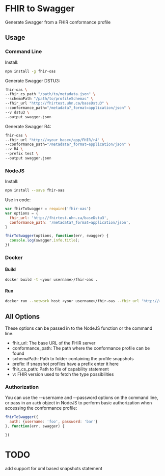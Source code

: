 # FHIR to Swagger
Generate Swagger from a FHIR conformance profile

## Usage
### Command Line
Install:
```bash
npm install -g fhir-oas
```

Generate Swagger DSTU3:
```bash
fhir-oas \
--fhir_cs_path "/path/to/metadata.json" \
--schemaPath "/path/to/profileSchemas" \
--fhir_url "http://fhirtest.uhn.ca/baseDstu3" \
--conformance_path="/metadata?_format=application/json" \
--v dstu3 \
--output swagger.json
```

Generate Swagger R4:
```bash
fhir-oas \
--fhir_url "http://<your_base>/app/FHIR/r4" \
--conformance_path="/metadata?_format=application/json" \
--v R4 \
--prefix test \
--output swagger.json
```

### NodeJS
Install:
```bash
npm install --save fhir-oas
```

Use in code:
```js
var fhirToSwagger = require('fhir-oas')
var options = {
  fhir_url: 'http://fhirtest.uhn.ca/baseDstu3',
  conformance_path: '/metadata?_format=application/json',
}

fhirToSwagger(options, function(err, swagger) {
  console.log(swagger.info.title);
})
```

### Docker
#### Build
```bash
docker build -t <your username>/fhir-oas .
```

#### Run
```bash
docker run --network host <your username>/fhir-oas --fhir_url "http://<your_base>/app/FHIR/r4" --conformance_path="/metadata?_format=application/json" --r4 
```

## All Options

These options can be passed in to the NodeJS function or the command line.

* fhir_url: The base URL of the FHIR server
* conformance_path: The path where the conformance profile can be found
* schemaPath: Path to folder containing the profile snapshots
* prefix: if snapshot profiles have a prefix enter it here
* fhir_cs_path: Path to file of capability statement
* v: FHIR version used to fetch the type possibilities


### Authorization

You can use the --username and --password options on the command line, or pass in an `auth` object in NodeJS
to perform basic authorization when accessing the conformance profile:

```js
fhirToSwagger({
  auth: {username: 'foo', password: 'bar'}
}, function(err, swagger) {

})
```
# TODO
add support for xml based snapshots statement
